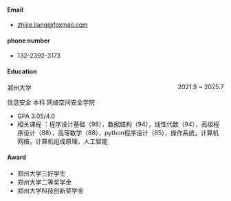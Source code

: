 #### Email
- zhijie.liang@foxmail.com
#### phone number
- 132-2392-3173
#### Education
<p style="text-align:left;">郑州大学<span style="float:right;">2021.9 ~ 2025.7</span></p>

信息安全 本科 网络空间安全学院 
- GPA 3.05/4.0 
- 相关课程 ：程序设计基础（98），数据结构（94），线性代数（94），高级程序设计（88），高等数学（88），python程序设计（85），操作系统，计算机网络，计算机组成原理，人工智能

#### Award
- 郑州大学三好学生
- 郑州大学二等奖学金
- 郑州大学科技创新奖学金